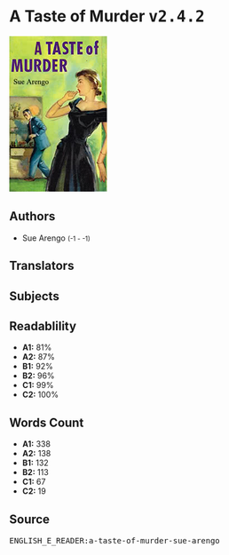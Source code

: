 # A Taste of Murder <kbd>v2.4.2</kbd>

![](./cover.medium.jpg "")

## Authors


 - Sue Arengo <small>(-1 - -1)</small>

## Translators



## Subjects



## Readablility


 - **A1:** 81%
 - **A2:** 87%
 - **B1:** 92%
 - **B2:** 96%
 - **C1:** 99%
 - **C2:** 100%

## Words Count


 - **A1:** 338
 - **A2:** 138
 - **B1:** 132
 - **B2:** 113
 - **C1:** 67
 - **C2:** 19

## Source


<kbd>ENGLISH_E_READER:a-taste-of-murder-sue-arengo</kbd>
